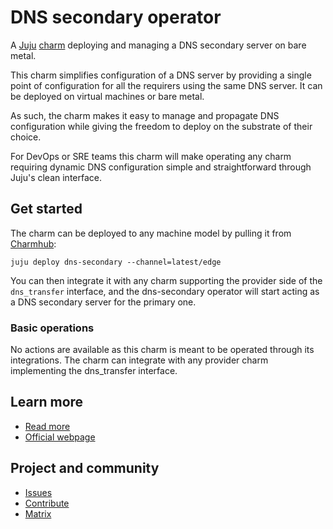 # DNS secondary operator

A [Juju](https://juju.is/) [charm](https://documentation.ubuntu.com/juju/3.6/reference/charm/)
deploying and managing a DNS secondary server on bare metal.

This charm simplifies configuration of a DNS server by providing a single point
of configuration for all the requirers using the same DNS server. It can be
deployed on virtual machines or bare metal.

As such, the charm makes it easy to manage and propagate DNS configuration while
giving the freedom to deploy on the substrate of their choice.

For DevOps or SRE teams this charm will make operating any charm requiring dynamic DNS
configuration simple and straightforward through Juju's clean interface.

## Get started

The charm can be deployed to any machine model by pulling it from [Charmhub](https://charmhub.io/dns-secondary):
```
juju deploy dns-secondary --channel=latest/edge
```

You can then integrate it with any charm supporting the provider side of the `dns_transfer` interface, and the dns-secondary operator will
start acting as a DNS secondary server for the primary one.

### Basic operations

No actions are available as this charm is meant to be operated through its integrations.
The charm can integrate with any provider charm implementing the dns_transfer interface.

## Learn more
* [Read more](https://charmhub.io/bind/docs)
* [Official webpage](https://www.isc.org/bind/)

## Project and community
* [Issues](https://github.com/canonical/dns-operators/issues)
* [Contribute](https://github.com/canonical/dns-operators/blob/main/CONTRIBUTING.md)
* [Matrix](https://matrix.to/#/#charmhub-charmdev:ubuntu.com)
